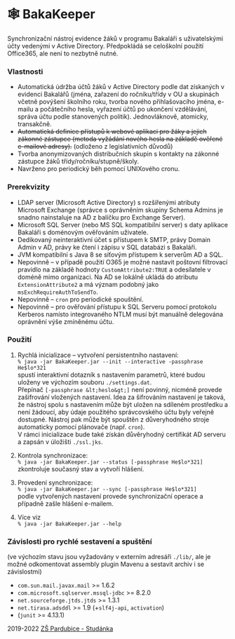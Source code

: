 # 🕸 BakaKeeper
Synchronizační nástroj evidence žáků v programu Bakaláři
s uživatelskými účty vedenými v Active Directory. Předpokládá
se celoškolní použití Office365, ale není to nezbytně nutné.

### Vlastnosti
* Automatická údržba účtů žáků v Active Directory podle dat
získaných v evidenci Bakalářů (jména, zařazení do ročníku/třídy
v OU a skupinách včetně povýšení školního roku, tvorba nového
přihlašovacího jména, e-mailu a počátečního hesla, vyřazení
účtů po ukončení vzdělávání, správa účtu podle stanovených
  politik). Jednovláknově, atomicky, transakčně.
* ~~Automatická definice přístupů k webové aplikaci pro žáky
a jejich zákonné zástupce (metoda vyžádání nového hesla
na základě ověřené e-mailové adresy).~~ (odloženo z legislativních
  důvodů)
* Tvorba anonymizovaných distribučních skupin s kontakty
na zákonné zástupce žáků třídy/ročníku/stupně/školy.
* Navrženo pro periodický běh pomocí UNIXového cronu.

### Prerekvizity
* LDAP server (Microsoft Active Directory) s rozšířenými
  atributy Microsoft Exchange (správce s oprávněním skupiny Schema
Admins je snadno nainstaluje na AD z balíčku pro Exchange Server).
* Microsoft SQL Server (nebo MS SQL kompatibilní server)
s daty aplikace Bakaláři s doménovým ověřováním uživatele.
* Dedikovaný neinteraktivní účet s přístupem k SMTP,
právy Domain Admin v AD, právy ke čtení i zápisu v SQL databázi
s Bakaláři.
* JVM kompatibilní s Java 8 se síťovým přístupem k
serverům AD a SQL.
* Nepovinně – v případě použití O365 je možné nastavit poštovní
filtrovací pravidlo na základě hodnoty `CustomAttribute2:TRUE`
a odesílatele v doméně mimo organizaci. Na AD se lokálně ukládá
do atributu `ExtensionAttribute2` a má význam podobný jako
`msExchRequireAuthToSendTo`.  
* Nepovinně – `cron` pro periodické spouštění.
* Nepovinně – pro ověřování přístupu k SQL Serveru pomocí
protokolu Kerberos namísto integrovaného NTLM musí být
manuálně delegována oprávnění výše zmíněnému účtu.

### Použití
1) Rychlá inicializace – vytvoření persistentního nastavení:<br>
`% java -jar BakaKeeper.jar --init --interactive -passphrase He$lo*321`<br>
spustí interaktivní dotazník s nastavením parametrů, které budou
uloženy ve výchozím souboru `./settings.dat`.<br>Přepínač `[-passphrase &lt;heslo&gt;]`
není povinný, nicméně provede zašifrování vložených nastavení.
Idea za šifrováním nastavení je taková,
že nástroj spolu s&nbsp;nastavením může být uložen na sdíleném
prostředku a není žádoucí, aby údaje použitého správcovského
účtu byly veřejně dostupné. Nástroj pak může být spouštěn
z&nbsp;důveryhodného stroje automaticky pomocí plánovače
(např. `cron`).<br>
V&nbsp;rámci inicializace bude také získán důvěryhodný
certifikát AD serveru a zapsán v úložišti `./ssl.jks`.

2) Kontrola synchronizace:<br>
`% java -jar BakaKeeper.jar --status [-passphrase He$lo*321]`<br>
zkontroluje současný stav a vytvoří hlášení.

3) Provedení synchronizace:<br>
`% java -jar BakaKeeper.jar --sync [-passphrase He$lo*321]`<br>
podle vytvořených nastavení provede synchronizační operace
a případně zašle hlášení e-mailem.

4) Více viz<br>
`% java -jar BakaKeeper.jar --help`

### Závislosti pro rychlé sestavení a&nbsp;spuštění
(ve výchozím stavu jsou vyžadovány v&nbsp;externím
adresáři `./lib/`, ale je možné odkomentovat assembly
plugin Mavenu  a&nbsp;sestavit archiv i&nbsp;se závislostmi)
* `com.sun.mail.javax.mail` >= 1.6.2
* `com.microsoft.sqlserver.mssql-jdbc` >= 8.2.0
* `net.sourceforge.jtds.jtds` >= 1.3.1
* `net.tirasa.adsddl` >= 1.9 (+`slf4j-api`, `activation`)
* (`junit` >= 4.13.1)

2019-2022 [ZŠ Pardubice - Studánka](https://www.zs-studanka.cz/)
